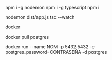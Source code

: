 npm i -g nodemon
npm i -g typescript
npm i

nodemon dist/app.js
tsc --watch

docker

docker pull postgres

docker run --name NOM -p 5432:5432 -e postgres_password=CONTRASEÑA -d postgres